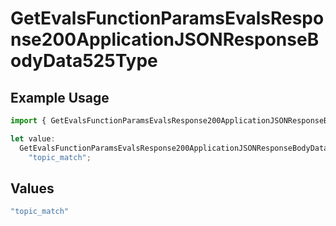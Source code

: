 # GetEvalsFunctionParamsEvalsResponse200ApplicationJSONResponseBodyData525Type

## Example Usage

```typescript
import { GetEvalsFunctionParamsEvalsResponse200ApplicationJSONResponseBodyData525Type } from "@orq-ai/node/models/operations";

let value:
  GetEvalsFunctionParamsEvalsResponse200ApplicationJSONResponseBodyData525Type =
    "topic_match";
```

## Values

```typescript
"topic_match"
```